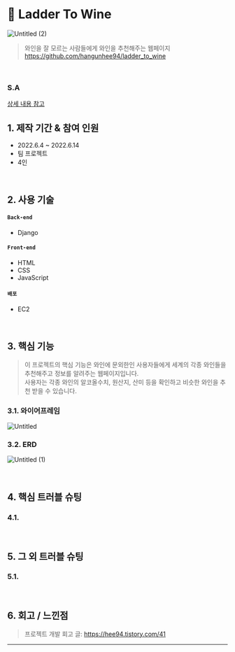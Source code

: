 # :pushpin: Ladder To Wine
![Untitled (2)](https://user-images.githubusercontent.com/104430302/186121208-7565c0cf-35f4-490c-9411-f3941c5f6213.png)
>와인을 잘 모르는 사람들에게 와인을 추천해주는 웹페이지    
>https://github.com/hangunhee94/ladder_to_wine   

</br>

### S.A
[상세 내용 참고](https://www.notion.so/Team-Ladder-6d5dfdecb8454b04bc0a1ffc7c5de825)

## 1. 제작 기간 & 참여 인원
- 2022.6.4 ~ 2022.6.14  
- 팀 프로젝트
- 4인  

</br>

## 2. 사용 기술
#### `Back-end`
  - Django

#### `Front-end`
  - HTML
  - CSS
  - JavaScript
  
#### `배포` 
  - EC2 
</br>

## 3. 핵심 기능
>이 프로젝트의 핵심 기능은 와인에 문외한인 사용자들에게 세계의 각종 와인들을 추천해주고 정보를 알려주는 웹페이지입니다.   
>사용자는 각종 와인의 알코올수치, 원산지, 산미 등을 확인하고 비슷한 와인을 추천 받을 수 있습니다.      

### 3.1. 와이어프레임   
![Untitled](https://user-images.githubusercontent.com/104430302/186120803-dff2c6d9-d257-4618-b734-201e1204ae86.png)


### 3.2. ERD    
![Untitled (1)](https://user-images.githubusercontent.com/104430302/186120969-11632428-2828-459d-99b9-84453c76b66d.png)

<br>

## 4. 핵심 트러블 슈팅
### 4.1. 

</br>

## 5. 그 외 트러블 슈팅    
### 5.1. 

</br>

## 6. 회고 / 느낀점
>프로젝트 개발 회고 글: https://hee94.tistory.com/41 

---

